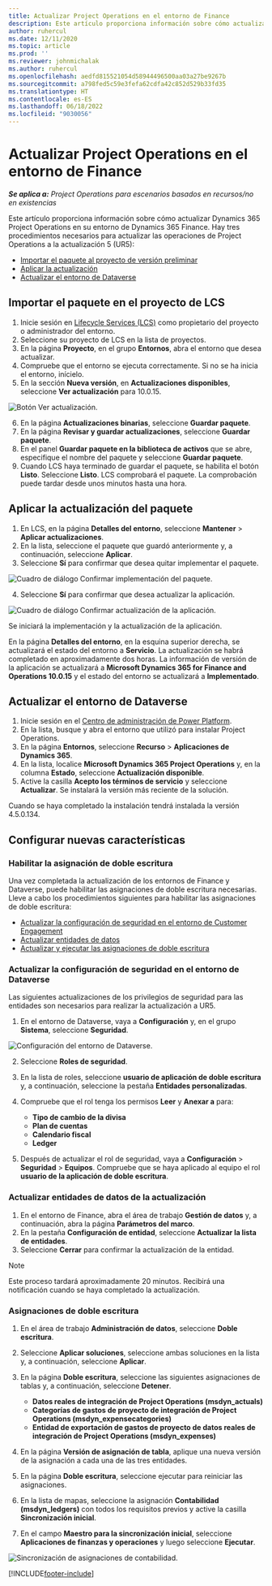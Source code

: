 ```yaml
---
title: Actualizar Project Operations en el entorno de Finance
description: Este artículo proporciona información sobre cómo actualizar Project Operations en su entorno de Dynamics 365 Finance.
author: ruhercul
ms.date: 12/11/2020
ms.topic: article
ms.prod: ''
ms.reviewer: johnmichalak
ms.author: ruhercul
ms.openlocfilehash: aedfd815521054d58944496500aa03a27be9267b
ms.sourcegitcommit: a798fed5c59e3fefa62cdfa42c852d529b33fd35
ms.translationtype: HT
ms.contentlocale: es-ES
ms.lasthandoff: 06/18/2022
ms.locfileid: "9030056"
---
```

# <a name="update-project-operations-in-your-finance-environment"></a>Actualizar Project Operations en el entorno de Finance

_**Se aplica a:** Project Operations para escenarios basados en recursos/no en existencias_


Este artículo proporciona información sobre cómo actualizar Dynamics 365 Project Operations en su entorno de Dynamics 365 Finance. Hay tres procedimientos necesarios para actualizar las operaciones de Project Operations a la actualización 5 (UR5):

- [Importar el paquete al proyecto de versión preliminar](#import)
- [Aplicar la actualización](#apply)
- [Actualizar el entorno de Dataverse](#update)

## <a name="import-the-package-into-your-lcs-project"></a><a name="import"></a>Importar el paquete en el proyecto de LCS

1. Inicie sesión en [Lifecycle Services (LCS)](https://lcs.dynamics.com/) como propietario del proyecto o administrador del entorno.
2. Seleccione su proyecto de LCS en la lista de proyectos.
3. En la página **Proyecto**, en el grupo **Entornos**, abra el entorno que desea actualizar.
4. Compruebe que el entorno se ejecuta correctamente. Si no se ha inicia el entorno, inícielo.
5. En la sección **Nueva versión**, en **Actualizaciones disponibles**, seleccione **Ver actualización** para 10.0.15.

![Botón Ver actualización.](media/view-update.png)

6. En la página **Actualizaciones binarias**, seleccione **Guardar paquete**.
7. En la página **Revisar y guardar actualizaciones**, seleccione **Guardar paquete**.
8. En el panel **Guardar paquete en la biblioteca de activos** que se abre, especifique el nombre del paquete y seleccione **Guardar paquete**.
9. Cuando LCS haya terminado de guardar el paquete, se habilita el botón **Listo**. Seleccione **Listo**. LCS comprobará el paquete. La comprobación puede tardar desde unos minutos hasta una hora.


## <a name="apply-the-package-update"></a><a name="apply"></a>Aplicar la actualización del paquete

1. En LCS, en la página **Detalles del entorno**, seleccione **Mantener** > **Aplicar actualizaciones**.
2. En la lista, seleccione el paquete que guardó anteriormente y, a continuación, seleccione **Aplicar**.
3. Seleccione **Sí** para confirmar que desea quitar implementar el paquete.

![Cuadro de diálogo Confirmar implementación del paquete.](media/confirm-package-deployment.png)

4. Seleccione **Sí** para confirmar que desea actualizar la aplicación.

![Cuadro de diálogo Confirmar actualización de la aplicación.](media/confirm-application-update.png)

Se iniciará la implementación y la actualización de la aplicación. 

En la página **Detalles del entorno**, en la esquina superior derecha, se actualizará el estado del entorno a **Servicio**. La actualización se habrá completado en aproximadamente dos horas. La información de versión de la aplicación se actualizará a **Microsoft Dynamics 365 for Finance and Operations 10.0.15** y el estado del entorno se actualizará a **Implementado**.


## <a name="update-your-dataverse-environment"></a><a name="update"></a>Actualizar el entorno de Dataverse

1. Inicie sesión en el [Centro de administración de Power Platform](https://admin.powerplatform.com/).
2. En la lista, busque y abra el entorno que utilizó para instalar Project Operations.
3. En la página **Entornos**, seleccione **Recurso** > **Aplicaciones de Dynamics 365**.
4. En la lista, localice **Microsoft Dynamics 365 Project Operations** y, en la columna **Estado**, seleccione **Actualización disponible**.
5. Active la casilla **Acepto los términos de servicio** y seleccione **Actualizar**. Se instalará la versión más reciente de la solución.

Cuando se haya completado la instalación tendrá instalada la versión 4.5.0.134.

## <a name="configure-new-features"></a>Configurar nuevas características

### <a name="enable-dual-write-mapping"></a>Habilitar la asignación de doble escritura

Una vez completada la actualización de los entornos de Finance y Dataverse, puede habilitar las asignaciones de doble escritura necesarias. Lleve a cabo los procedimientos siguientes para habilitar las asignaciones de doble escritura:

- [Actualizar la configuración de seguridad en el entorno de Customer Engagement](#security)
- [Actualizar entidades de datos](#refresh)
- [Actualizar y ejecutar las asignaciones de doble escritura](#run)

### <a name="update-security-settings-on-the-dataverse-environment"></a><a name="security"></a>Actualizar la configuración de seguridad en el entorno de Dataverse

Las siguientes actualizaciones de los privilegios de seguridad para las entidades son necesarios para realizar la actualización a UR5.

1. En el entorno de Dataverse, vaya a **Configuración** y, en el grupo **Sistema**, seleccione **Seguridad**.

![Configuración del entorno de Dataverse.](media/Picture21.png)

2. Seleccione **Roles de seguridad**.
3. En la lista de roles, seleccione **usuario de aplicación de doble escritura** y, a continuación, seleccione la pestaña **Entidades personalizadas**. 
4. Compruebe que el rol tenga los permisos **Leer** y **Anexar a** para:

      - **Tipo de cambio de la divisa**
      - **Plan de cuentas** 
      - **Calendario fiscal** 
      - **Ledger**

5. Después de actualizar el rol de seguridad, vaya a **Configuración** > **Seguridad** > **Equipos**. Compruebe que se haya aplicado al equipo el rol **usuario de la aplicación de doble escritura**. 

### <a name="refresh-data-entities-from-the-update"></a><a name="refresh"></a>Actualizar entidades de datos de la actualización

1. En el entorno de Finance, abra el área de trabajo **Gestión de datos** y, a continuación, abra la página **Parámetros del marco**.
2. En la pestaña **Configuración de entidad**, seleccione **Actualizar la lista de entidades**.
3. Seleccione **Cerrar** para confirmar la actualización de la entidad.

 > [!NOTE]
 > Este proceso tardará aproximadamente 20 minutos. Recibirá una notificación cuando se haya completado la actualización.

### <a name="update-dual-write-mappings"></a><a name="run"></a>Asignaciones de doble escritura

1. En el área de trabajo **Administración de datos**, seleccione **Doble escritura**.
2. Seleccione **Aplicar soluciones**, seleccione ambas soluciones en la lista y, a continuación, seleccione **Aplicar**.
3. En la página **Doble escritura**, seleccione las siguientes asignaciones de tablas y, a continuación, seleccione **Detener**.

    - **Datos reales de integración de Project Operations (msdyn_actuals)**
    - **Categorías de gastos de proyecto de integración de Project Operations (msdyn_expensecategories)**
    - **Entidad de exportación de gastos de proyecto de datos reales de integración de Project Operations (msdyn_expenses)**

4. En la página **Versión de asignación de tabla**, aplique una nueva versión de la asignación a cada una de las tres entidades.
5. En la página **Doble escritura**, seleccione ejecutar para reiniciar las asignaciones.
6. En la lista de mapas, seleccione la asignación **Contabilidad (msdyn_ledgers)** con todos los requisitos previos y active la casilla **Sincronización inicial**. 
7. En el campo **Maestro para la sincronización inicial**, seleccione **Aplicaciones de finanzas y operaciones** y luego seleccione **Ejecutar**.
 
 ![Sincronización de asignaciones de contabilidad.](media/DW6.png)
 


[!INCLUDE[footer-include](../includes/footer-banner.md)]
